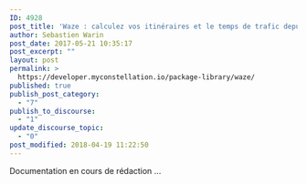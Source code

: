 ```yaml
---
ID: 4928
post_title: 'Waze : calculez vos itinéraires et le temps de trafic depuis Constellation'
author: Sebastien Warin
post_date: 2017-05-21 10:35:17
post_excerpt: ""
layout: post
permalink: >
  https://developer.myconstellation.io/package-library/waze/
published: true
publish_post_category:
  - "7"
publish_to_discourse:
  - "1"
update_discourse_topic:
  - "0"
post_modified: 2018-04-19 11:22:50
---
```

Documentation en cours de rédaction ...